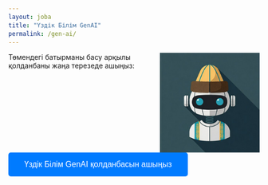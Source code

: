 ```yaml
---
layout: joba
title: "Үздік Білім GenAI"
permalink: /gen-ai/
---
```


<div style="position: relative;">
  <img src="\assets\img\genai.png" alt="Blog Image" style="float: right; width: 200px; height: 200px; margin-left: 20px;" />
</div>

<p>Төмендегі батырманы басу арқылы қолданбаны жаңа терезеде ашыңыз:</p>

<button onclick="openApp()" style="background-color: #007bff; color: white; padding: 15px 32px; font-size: 16px; border-radius: 5px; border: none; cursor: pointer;">
    Үздік Білім GenAI қолданбасын ашыңыз
</button>

<script>
    function openApp() {
        window.open("https://uzdik-ai.streamlit.app/", "_blank", "width=1200,height=800");
    }
</script>

